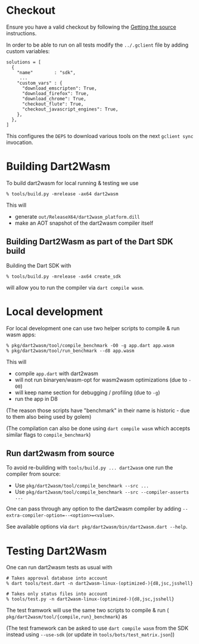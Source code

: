 # Checkout

Ensure you have a valid checkout by following the
[Getting the source](https://github.com/dart-lang/sdk/blob/main/docs/Building.md#getting-the-source)
instructions.

In order to be able to run on all tests modify the `../.gclient` file by adding
custom variables:

```
solutions = [
  {
    "name"        : "sdk",
     ...
    "custom_vars" : {
      "download_emscripten": True,
      "download_firefox": True,
      "download_chrome": True,
      "checkout_flute": True,
      "checkout_javascript_engines": True,
    },
  },
]
```
This configures the `DEPS` to download various tools on the next `gclient sync`
invocation.

# Building Dart2Wasm

To build dart2wasm for local running & testing we use
```
% tools/build.py -mrelease -ax64 dart2wasm
```

This will

* generate `out/ReleaseX64/dart2wasm_platform.dill`
* make an AOT snapshot of the dart2wasm compiler itself

## Building Dart2Wasm as part of the Dart SDK build

Building the Dart SDK with

```
% tools/build.py -mrelease -ax64 create_sdk
```

will allow you to run the compiler via `dart compile wasm`.

# Local development

For local development one can use two helper scripts to compile & run wasm apps:
```
% pkg/dart2wasm/tool/compile_benchmark -O0 -g app.dart app.wasm
% pkg/dart2wasm/tool/run_benchmark --d8 app.wasm
```

This will

* compile `app.dart` with dart2wasm
* will not run binaryen/wasm-opt for wasm2wasm optimizations (due to `-O0`)
* will keep name section for debugging / profiling (due to `-g`)
* run the app in D8

(The reason those scripts have "benchmark" in their name is historic - due to
them also being used by golem)

(The compilation can also be done using `dart compile wasm` which accepts
similar flags to `compile_benchmark`)

## Run dart2wasm from source

To avoid re-building with `tools/build.py ... dart2wasm` one run the compiler
from source:

* Use `pkg/dart2wasm/tool/compile_benchmark --src ...`
* Use `pkg/dart2wasm/tool/compile_benchmark --src --compiler-asserts ...`

One can pass through any option to the dart2wasm compiler by adding
`--extra-compiler-option=--<option>=<value>`.

See available options via `dart pkg/dart2wasm/bin/dart2wasm.dart --help`.

# Testing Dart2Wasm

One can run dart2wasm tests as usual with
```
# Takes approval database into account
% dart tools/test.dart -n dart2wasm-linux-(optimized-){d8,jsc,jsshell}

# Takes only status files into account
% tools/test.py -n dart2wasm-linux-(optimized-){d8,jsc,jsshell}
```

The test framwork will use the same two scripts to compile & run (
`pkg/dart2wasm/tool/{compile,run}_benchmark`) as

(The test framework can be asked to use `dart compile wasm` from the SDK
instead using `--use-sdk` (or update in `tools/bots/test_matrix.json`))
